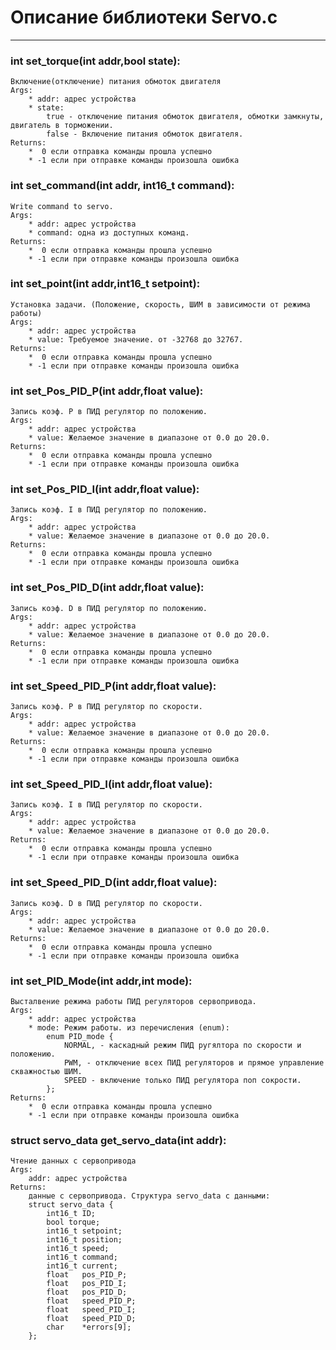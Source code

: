 # Описание библиотеки Servo.c
***

### int set_torque(int addr,bool state):
    Включение(отключение) питания обмоток двигателя
    Args:      
        * addr: адрес устройства            
        * state: 
            true - отключение питания обмоток двигателя, обмотки замкнуты, двигатель в торможении. 
            false - Включение питания обмоток двигателя. 
    Returns:
        *  0 если отправка команды прошла успешно
        * -1 если при отправке команды произошла ошибка


### int set_command(int addr, int16_t command):
    Write command to servo.
    Args:
        * addr: адрес устройства 
        * command: одна из доступных команд. 
    Returns:
        *  0 если отправка команды прошла успешно
        * -1 если при отправке команды произошла ошибка


### int set_point(int addr,int16_t setpoint):
    Установка задачи. (Положение, скорость, ШИМ в зависимости от режима работы)
    Args:
        * addr: адрес устройства 
        * value: Требуемое значение. от -32768 до 32767. 
    Returns:
        *  0 если отправка команды прошла успешно
        * -1 если при отправке команды произошла ошибка


### int set_Pos_PID_P(int addr,float value):
    Запись коэф. P в ПИД регулятор по положению.
    Args:
        * addr: адрес устройства 
        * value: Желаемое значение в диапазоне от 0.0 до 20.0. 
    Returns:
        *  0 если отправка команды прошла успешно
        * -1 если при отправке команды произошла ошибка


### int set_Pos_PID_I(int addr,float value):
    Запись коэф. I в ПИД регулятор по положению.
    Args:
        * addr: адрес устройства 
        * value: Желаемое значение в диапазоне от 0.0 до 20.0. 
    Returns:
        *  0 если отправка команды прошла успешно
        * -1 если при отправке команды произошла ошибка


### int set_Pos_PID_D(int addr,float value):
    Запись коэф. D в ПИД регулятор по положению.
    Args:
        * addr: адрес устройства 
        * value: Желаемое значение в диапазоне от 0.0 до 20.0.
    Returns:
        *  0 если отправка команды прошла успешно
        * -1 если при отправке команды произошла ошибка


### int set_Speed_PID_P(int addr,float value):
    Запись коэф. P в ПИД регулятор по скорости.
    Args:
        * addr: адрес устройства 
        * value: Желаемое значение в диапазоне от 0.0 до 20.0. 
    Returns:
        *  0 если отправка команды прошла успешно
        * -1 если при отправке команды произошла ошибка


### int set_Speed_PID_I(int addr,float value):
    Запись коэф. I в ПИД регулятор по скорости.
    Args:
        * addr: адрес устройства 
        * value: Желаемое значение в диапазоне от 0.0 до 20.0. 
    Returns:
        *  0 если отправка команды прошла успешно
        * -1 если при отправке команды произошла ошибка


### int set_Speed_PID_D(int addr,float value):
    Запись коэф. D в ПИД регулятор по скорости.
    Args:
        * addr: адрес устройства 
        * value: Желаемое значение в диапазоне от 0.0 до 20.0. 
    Returns:
        *  0 если отправка команды прошла успешно
        * -1 если при отправке команды произошла ошибка


### int set_PID_Mode(int addr,int mode):
    Высталвение режима работы ПИД регуляторов сервопривода.
    Args:
        * addr: адрес устройства 
        * mode: Режим работы. из перечисления (enum):
            enum PID_mode {
                NORMAL, - каскадный режим ПИД ругялтора по скорости и положению.
                PWM, - отключение всех ПИД регуляторов и прямое управление скважностью ШИМ. 
                SPEED - включение только ПИД регулятора поп сокрости. 
            };               
    Returns:
        *  0 если отправка команды прошла успешно
        * -1 если при отправке команды произошла ошибка


### struct servo_data get_servo_data(int addr):
    Чтение данных с сервопривода
    Args:
        addr: адрес устройства 
    Returns:
        данные с сервопривода. Структура servo_data с данными:
        struct servo_data {
            int16_t ID;
            bool torque;
            int16_t setpoint;
            int16_t position;
            int16_t speed;
            int16_t command;
            int16_t current;
            float   pos_PID_P;
            float   pos_PID_I;
            float   pos_PID_D;
            float   speed_PID_P;
            float   speed_PID_I;
            float   speed_PID_D;   
            char    *errors[9];    
        };
